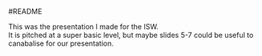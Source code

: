 #README

This was the presentation I made for the ISW.  
It is pitched at a super basic level, but maybe slides 5-7 could be useful to canabalise for our presentation.